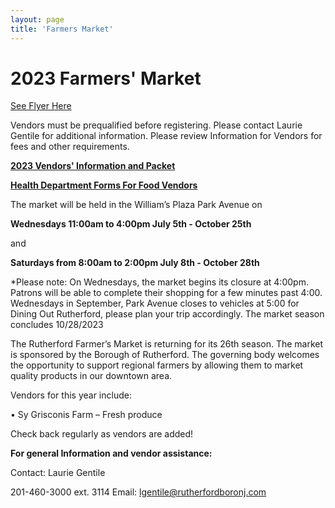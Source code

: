 ```yaml
---
layout: page
title: 'Farmers Market'
---
```


# 2023 Farmers' Market 


[See Flyer Here](https://storage.googleapis.com/static.rutherford-nj.com/farmers-market/FarmersMarket2023.pdf)


Vendors must be prequalified before registering. Please contact Laurie Gentile for additional information. Please review Information for Vendors for fees and other requirements.

**[2023 Vendors' Information and Packet](https://storage.googleapis.com/static.rutherford-nj.com/farmers-market/2023_Rutherford_FarmersMarket_Vendor%20Packet.pdf)**

**[Health Department Forms For Food Vendors](/departments/health/forms/)**

The market will be held in the William’s Plaza Park Avenue on

**Wednesdays 11:00am to 4:00pm July 5th - October 25th** 

and

**Saturdays from 8:00am to 2:00pm July 8th - October 28th**

*Please note: On Wednesdays, the market begins its closure at 4:00pm. Patrons will be able to complete their shopping for a few minutes past 4:00. Wednesdays in September, Park Avenue closes to vehicles at 5:00 for Dining Out Rutherford, please plan your trip accordingly. The market season concludes 10/28/2023

The Rutherford Farmer’s Market is returning for its 26th season. The market is sponsored by the Borough of Rutherford. The governing body welcomes the opportunity to support regional farmers by allowing them to market quality products in our downtown area.


Vendors for this year include:

• Sy Grisconis Farm – Fresh produce

Check back regularly as vendors are added!

**For general Information and vendor assistance:**

Contact: Laurie Gentile

201-460-3000 ext. 3114 Email: lgentile@rutherfordboronj.com
